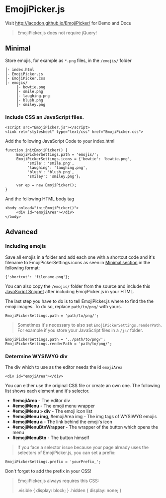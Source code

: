 # EmojiPicker.js

Visit <http://lacodon.github.io/EmojiPicker/> for Demo and Docu

> EmojiPicker.js does not require jQuery!

## Minimal

Store emojis, for example as `*.png` files, in the `/emojis/` folder

```
⎮- index.html
⎮- EmojiPicker.js
⎮- EmojiPicker.css
⎮- emojis/
     ⎮- bowtie.png
     ⎮- smile.png
     ⎮- laughing.png
     ⎮- blush.png
     ⎮- smiley.png
```

### Include CSS an JavaScript files.

```
<script src="EmojiPicker.js"></script>
<link rel="stylesheet" type="text/css" href="EmojiPicker.css">
```

Add the following JavaScript Code to your index.html

```
function initEmojiPicker() {
     EmojiPickerSettings.path = 'emojis/';
     EmojiPickerSettings.icons = {'bowtie': 'bowtie.png',
          'smile': 'smile.png',
          'laughing': 'laughing.png',
          'blush': 'blush.png',
          'smiley': 'smiley.png'};

     var ep = new EmojiPicker();
}
```

And the following HTML body tag

```
<body onload="initEmojiPicker()">
     <div id="emojiArea"></div>
</body>
```

## Advanced

### Including emojis

Save all emojis in a folder and add each one with a shortcut code and it's filename to EmojiPickerSettings.icons as seen in [Minimal section](#minimal) in the following format:

```
{'shortcut': 'filename.png'};
```

You can also copy the `/emojis/` folder from the source and include this [JavaScript Snippet](https://github.com/LaCodon/EmojiPicker/blob/master/snippet.txt) after including EmojiPicker.js in your HTML.

The last step you have to do is to tell EmojiPicker.js where to find the the emoji images. To do so, replace `path/to/png/` with yours.

```
EmojiPickerSettings.path = 'path/to/png/';
```

> Sometimes it's necessary to also set `EmojiPickerSettings.renderPath`.
> For example if you store your JavaScript files in a `/js/` folder.

```
EmojiPickerSettings.path = '../path/to/png/';
EmojiPickerSettings.renderPath = 'path/to/png/';
```

### Determine WYSIWYG div

The div which to use as the editor needs the id `emojiArea`

```
<div id="emojiArea"></div>
```

You can either use the original CSS file or create an own one. The following list shows each element and it's selector.

- **#emojiArea** - The editor div
- **#emojiMenu** - The emoji menu wrapper
- **#emojiMenu \> div** - The emoji icon list
- **#emojiMenu img**, #emojiArea img - The img tags of WYSIWYG emojis
- **#emojiMenu a** - The link behind the emoji's icon
- **#emojiMenuBtnWrapper** - The wrapper of the button which opens the menu
- **#emojiMenuBtn** - The button himself

> If you face a selector issue because your page already uses the selectors of EmojiPicker.js, you can set a prefix:

```
EmojiPickerSettings.prefix = 'yourPrefix_';
```

Don't forget to add the prefix in your CSS!

> EmojiPicker.js always requires this CSS:
> 
> .visible { display: block; }
> .hidden { display: none; }
